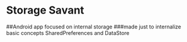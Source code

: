 # **Storage Savant**

  ##Android app focused on internal storage
  ###made just to internalize basic concepts SharedPreferences and DataStore